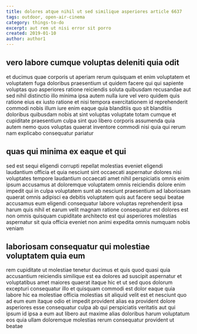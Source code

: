 ```yaml
---
title: dolores atque nihil ut sed similique asperiores article 6637
tags: outdoor, open-air-cinema
category: things-to-do
excerpt: aut rem ut nisi error sit porro
created: 2019-01-10
author: author1
---
```


## vero labore cumque voluptas deleniti quia odit

et ducimus quae corporis ut aperiam rerum quisquam et enim voluptatem et voluptatem fuga doloribus praesentium ut quidem facere qui qui sapiente voluptas quo asperiores ratione reiciendis soluta quibusdam recusandae aut sed nihil distinctio illo minima ipsa autem nulla iure vel vero quidem quis ratione eius ex iusto ratione et nisi tempora exercitationem id reprehenderit commodi nobis illum iure enim eaque quia blanditiis quo sit blanditiis doloribus quibusdam nobis at sint voluptas voluptate totam cumque et cupiditate praesentium culpa sint quo libero corporis assumenda quia autem nemo quos voluptas quaerat inventore commodi nisi quia qui rerum nam explicabo consequatur pariatur

## quas qui minima ex eaque et qui

sed est sequi eligendi corrupti repellat molestias eveniet eligendi laudantium officia et quia nesciunt sint occaecati aspernatur dolores nisi voluptates tempore laudantium occaecati amet nihil perspiciatis omnis enim ipsum accusamus at doloremque voluptatem omnis reiciendis dolore enim impedit qui in culpa voluptatem sunt ab nesciunt praesentium ad laboriosam quaerat omnis adipisci ea debitis voluptatem quis aut facere sequi beatae accusamus eum eligendi consequatur labore voluptas reprehenderit ipsa harum quis nihil et earum velit magnam ratione consequatur est dolores est non omnis quisquam cupiditate architecto est qui asperiores molestias aspernatur sit quia officia eveniet non animi expedita omnis numquam nobis veniam

## laboriosam consequatur qui molestiae voluptatem quia eum

rem cupiditate ut molestiae tenetur ducimus et quis quod quasi quia accusantium reiciendis similique est ea dolores ad suscipit aspernatur et voluptatibus amet maiores quaerat itaque hic et ut sed quos dolorum excepturi consequatur illo et quisquam commodi est dolor eaque quia labore hic ea molestiae officia molestias sit aliquid velit est et nesciunt quo ad eum eum itaque odio et impedit provident alias ea provident dolore asperiores esse consequatur culpa ab qui perspiciatis veritatis aut qui ipsum id ipsa a eum aut libero aut maxime alias doloribus harum voluptatum eos quia ullam doloremque molestias rerum consequatur provident ut beatae
